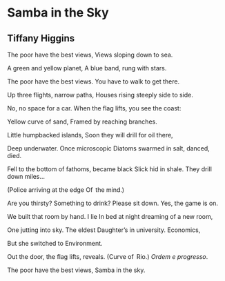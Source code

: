# Samba in the Sky
## Tiffany Higgins
The poor have the best views,
Views sloping down to sea.

A green and yellow planet,
A blue band, rung with stars.

The poor have the best views.
You have to walk to get there.

Up three flights, narrow paths,
Houses rising steeply side to side.

No, no space for a car.
When the flag lifts, you see the coast:

Yellow curve of sand,
Framed by reaching branches.

Little humpbacked islands,
Soon they will drill for oil there,

Deep underwater. Once microscopic
Diatoms swarmed in salt, danced, died.

Fell to the bottom of fathoms, became black
Slick hid in shale. They drill down miles...

(Police arriving at the edge
Of   the mind.)

Are you thirsty? Something to drink?
Please sit down. Yes, the game is on.

We built that room by hand. I lie
In bed at night dreaming of a new room,

One jutting into sky. The eldest
Daughter’s in university. Economics,

But she switched to Environment.

Out the door, the flag lifts, reveals.
(Curve of   Rio.) _Ordem e progresso_.

The poor have the best views,
Samba in the sky.